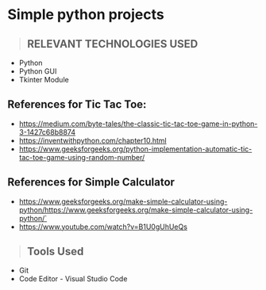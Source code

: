# **Simple python projects**

>## RELEVANT TECHNOLOGIES USED
* Python
* Python GUI
* Tkinter Module

## References for Tic Tac Toe:
- https://medium.com/byte-tales/the-classic-tic-tac-toe-game-in-python-3-1427c68b8874
- https://inventwithpython.com/chapter10.html
- https://www.geeksforgeeks.org/python-implementation-automatic-tic-tac-toe-game-using-random-number/

## References for Simple Calculator
- https://www.geeksforgeeks.org/make-simple-calculator-using-python/https://www.geeksforgeeks.org/make-simple-calculator-using-python/`
- https://www.youtube.com/watch?v=B1U0gUhUeQs


>## Tools Used
-  Git
-  Code Editor - Visual Studio Code